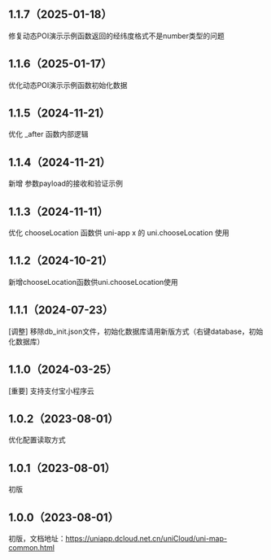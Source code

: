 ## 1.1.7（2025-01-18）
修复动态POI演示示例函数返回的经纬度格式不是number类型的问题
## 1.1.6（2025-01-17）
优化动态POI演示示例函数初始化数据
## 1.1.5（2024-11-21）
优化 _after 函数内部逻辑
## 1.1.4（2024-11-21）
新增 参数payload的接收和验证示例
## 1.1.3（2024-11-11）
优化 chooseLocation 函数供 uni-app x 的 uni.chooseLocation 使用
## 1.1.2（2024-10-21）
新增chooseLocation函数供uni.chooseLocation使用
## 1.1.1（2024-07-23）
[调整] 移除db_init.json文件，初始化数据库请用新版方式（右键database，初始化数据库）
## 1.1.0（2024-03-25）
[重要] 支持支付宝小程序云
## 1.0.2（2023-08-01）
优化配置读取方式
## 1.0.1（2023-08-01）
初版
## 1.0.0（2023-08-01）
初版，文档地址：https://uniapp.dcloud.net.cn/uniCloud/uni-map-common.html
